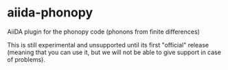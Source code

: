 # aiida-phonopy
AiiDA plugin for the phonopy code (phonons from finite differences)

This is still experimental and unsupported until its first "official" release
(meaning that you can use it, but we will not be able to give support in case of problems).

